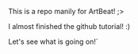 This is a repo manily for ArtBeat! ;>


I almost finished the github tutorial! :)



Let's see what is going on!`

